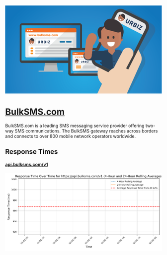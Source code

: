 [![Visit BulkSMS.com](imagePreview.png)](https://www.bulksms.com)

# [BulkSMS.com](https://www.bulksms.com)

BulkSMS.com is a leading SMS messaging service provider offering two-way SMS communications. The BulkSMS gateway reaches across borders and connects to over 800 mobile network operators worldwide.

## Response Times

#### [api.bulksms.com/v1](https://api.bulksms.com/v1)

![api.bulksms.com/v1](response-time-charts/6170692e62756c6b736d732e636f6d2f7631.png)
